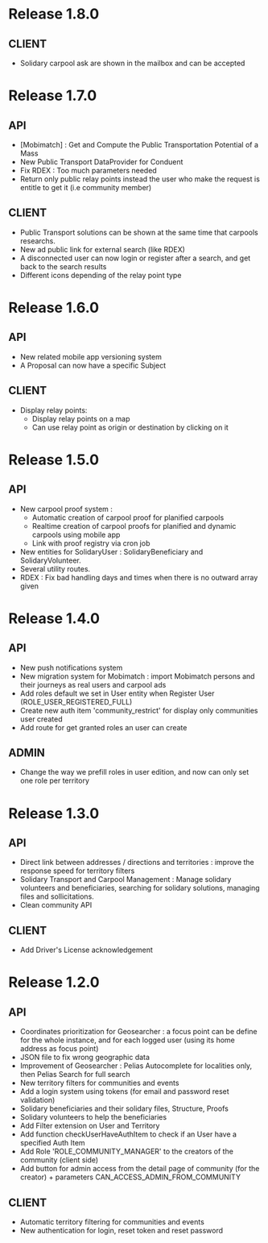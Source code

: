 # Release 1.8.0

## CLIENT

* Solidary carpool ask are shown in the mailbox and can be accepted

# Release 1.7.0

## API

* [Mobimatch] : Get and Compute the Public Transportation Potential of a Mass
* New Public Transport DataProvider for Conduent
* Fix RDEX : Too much parameters needed
* Return only public relay points instead the user who make the request is entitle to get it (i.e community member)

## CLIENT

* Public Transport solutions can be shown at the same time that carpools researchs.
* New ad public link for external search (like RDEX)
* A disconnected user can now login or register after a search, and get back to the search results
* Different icons depending of the relay point type

# Release 1.6.0

## API

* New related mobile app versioning system
* A Proposal can now have a specific Subject

## CLIENT

* Display relay points:
    * Display relay points on a map
    * Can use relay point as origin or destination by clicking on it

# Release 1.5.0

## API

* New carpool proof system :
    * Automatic creation of carpool proof for planified carpools
    * Realtime creation of carpool proofs for planified and dynamic carpools using mobile app
    * Link with proof registry via cron job
* New entities for SolidaryUser : SolidaryBeneficiary and SolidaryVolunteer.
* Several utility routes.
* RDEX : Fix bad handling days and times when there is no outward array given

# Release 1.4.0

## API

* New push notifications system
* New migration system for Mobimatch : import Mobimatch persons and their journeys as real users and carpool ads
* Add roles default we set in User entity when Register User (ROLE_USER_REGISTERED_FULL)
* Create new auth item 'community_restrict' for display only communities user created
* Add route for get granted roles an user can create

## ADMIN
* Change the way we prefill roles in user edition, and now can only set one role per territory

# Release 1.3.0

## API

* Direct link between addresses / directions and territories : improve the response speed for territory filters
* Solidary Transport and Carpool Management : Manage solidary volunteers and beneficiaries, searching for solidary solutions, managing files and sollicitations.
* Clean community API

## CLIENT

* Add Driver's License acknowledgement

# Release 1.2.0

## API

* Coordinates prioritization for Geosearcher : a focus point can be define for the whole instance, and for each logged user (using its home address as focus point)
* JSON file to fix wrong geographic data
* Improvement of Geosearcher : Pelias Autocomplete for localities only, then Pelias Search for full search
* New territory filters for communities and events
* Add a login system using tokens (for email and password reset validation)
* Solidary beneficiaries and their solidary files, Structure, Proofs
* Solidary volunteers to help the beneficiaries
* Add Filter extension on User and Territory
* Add function checkUserHaveAuthItem to check if an User have a specified Auth Item
* Add Role 'ROLE_COMMUNITY_MANAGER' to the creators of the community (client side)
* Add button for admin access from the detail page of community (for the creator) + parameters CAN_ACCESS_ADMIN_FROM_COMMUNITY

## CLIENT

* Automatic territory filtering for communities and events
* New authentication for login, reset token and reset password
